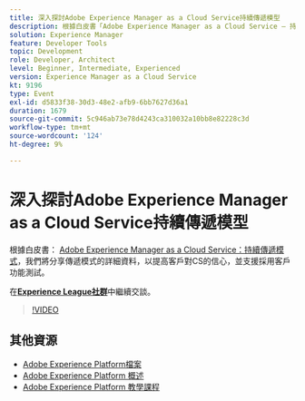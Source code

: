 ```yaml
---
title: 深入探討Adobe Experience Manager as a Cloud Service持續傳遞模型
description: 根據白皮書「Adobe Experience Manager as a Cloud Service — 持續傳遞模式」，我們將分享有關傳遞模式的詳細資料，以提高客戶對CS的信心，並支援採用客戶功能測試。
solution: Experience Manager
feature: Developer Tools
topic: Development
role: Developer, Architect
level: Beginner, Intermediate, Experienced
version: Experience Manager as a Cloud Service
kt: 9196
type: Event
exl-id: d5833f38-30d3-48e2-afb9-6bb7627d36a1
duration: 1679
source-git-commit: 5c946ab73e78d4243ca310032a10bb8e82228c3d
workflow-type: tm+mt
source-wordcount: '124'
ht-degree: 9%

---
```


# 深入探討Adobe Experience Manager as a Cloud Service持續傳遞模型

根據白皮書： [Adobe Experience Manager as a Cloud Service：持續傳遞模式](https://fieldreadiness-adobe.highspot.com/items/5ea322e1c714336c23b32599?mkt_tok=eyJpIjoiWlRRNE1qQXlObVV3T0dFNCIsInQiOiJTckVtS1RtWjNCcExxQ3JPYWQ4bENhXC9DNVNRZ0tnNU83MVkraCtaN1NWbUlWU1wvWmJMejY2XC9FYkhBS1gwdjJleHpSY3ZoREJmXC9oanJRTFkzeEplXC9xK1o0TTBvd096b1wvT3BidEMwUGlYMDQxXC91WUk5K2l1ZE83MHV5amhlSkwifQ%3D%3D#1)，我們將分享傳遞模式的詳細資料，以提高客戶對CS的信心，並支援採用客戶功能測試。

在&#x200B;**[Experience League社群](https://adobe.ly/3i9XWo8)**&#x200B;中繼續交談。

>[!VIDEO](https://video.tv.adobe.com/v/337720/?quality=12&learn=on&hidetitle=true)

## 其他資源

- [Adobe Experience Platform檔案](https://experienceleague.adobe.com/docs/experience-platform.html?lang=zh-Hant)
- [Adobe Experience Platform 概述](https://experienceleague.adobe.com/docs/experience-platform/landing/home.html?lang=zh-Hant)
- [Adobe Experience Platform 教學課程](https://experienceleague.adobe.com/docs/platform-learn/tutorials/overview.html?lang=zh-Hant)
